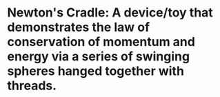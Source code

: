 # Newton's Cradle: A device/toy that demonstrates the law of conservation of momentum and energy via a series of swinging spheres hanged together with threads.
